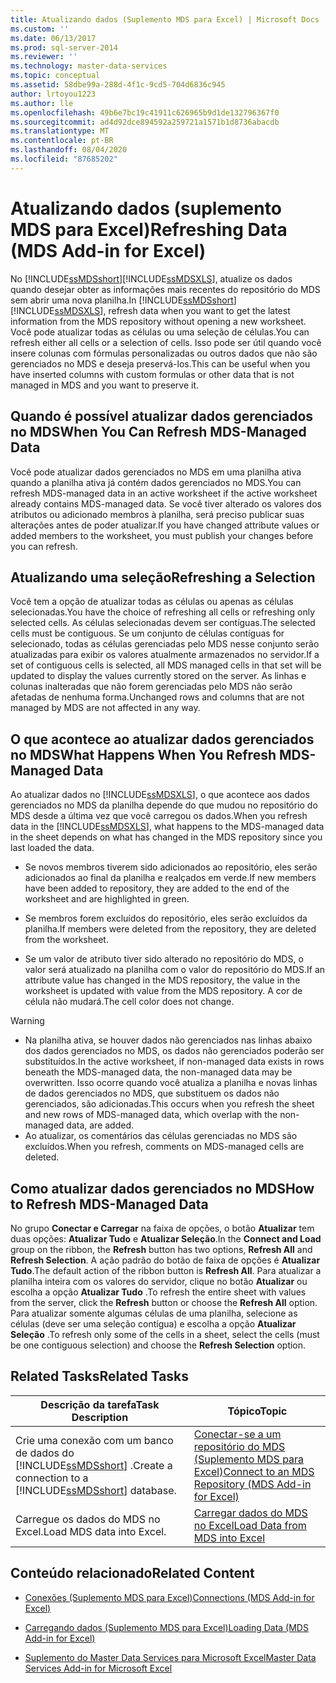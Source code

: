 ```yaml
---
title: Atualizando dados (Suplemento MDS para Excel) | Microsoft Docs
ms.custom: ''
ms.date: 06/13/2017
ms.prod: sql-server-2014
ms.reviewer: ''
ms.technology: master-data-services
ms.topic: conceptual
ms.assetid: 58dbe99a-288d-4f1c-9cd5-704d6836c945
author: lrtoyou1223
ms.author: lle
ms.openlocfilehash: 49b6e7bc19c41911c626965b9d1de132796367f0
ms.sourcegitcommit: ad4d92dce894592a259721a1571b1d8736abacdb
ms.translationtype: MT
ms.contentlocale: pt-BR
ms.lasthandoff: 08/04/2020
ms.locfileid: "87685202"
---
```

# <a name="refreshing-data-mds-add-in-for-excel"></a><span data-ttu-id="fa7d8-102">Atualizando dados (suplemento MDS para Excel)</span><span class="sxs-lookup"><span data-stu-id="fa7d8-102">Refreshing Data (MDS Add-in for Excel)</span></span>
  <span data-ttu-id="fa7d8-103">No [!INCLUDE[ssMDSshort](../../includes/ssmdsshort-md.md)][!INCLUDE[ssMDSXLS](../../includes/ssmdsxls-md.md)], atualize os dados quando desejar obter as informações mais recentes do repositório do MDS sem abrir uma nova planilha.</span><span class="sxs-lookup"><span data-stu-id="fa7d8-103">In [!INCLUDE[ssMDSshort](../../includes/ssmdsshort-md.md)][!INCLUDE[ssMDSXLS](../../includes/ssmdsxls-md.md)], refresh data when you want to get the latest information from the MDS repository without opening a new worksheet.</span></span> <span data-ttu-id="fa7d8-104">Você pode atualizar todas as células ou uma seleção de células.</span><span class="sxs-lookup"><span data-stu-id="fa7d8-104">You can refresh either all cells or a selection of cells.</span></span> <span data-ttu-id="fa7d8-105">Isso pode ser útil quando você insere colunas com fórmulas personalizadas ou outros dados que não são gerenciados no MDS e deseja preservá-los.</span><span class="sxs-lookup"><span data-stu-id="fa7d8-105">This can be useful when you have inserted columns with custom formulas or other data that is not managed in MDS and you want to preserve it.</span></span>  
  
## <a name="when-you-can-refresh-mds-managed-data"></a><span data-ttu-id="fa7d8-106">Quando é possível atualizar dados gerenciados no MDS</span><span class="sxs-lookup"><span data-stu-id="fa7d8-106">When You Can Refresh MDS-Managed Data</span></span>  
 <span data-ttu-id="fa7d8-107">Você pode atualizar dados gerenciados no MDS em uma planilha ativa quando a planilha ativa já contém dados gerenciados no MDS.</span><span class="sxs-lookup"><span data-stu-id="fa7d8-107">You can refresh MDS-managed data in an active worksheet if the active worksheet already contains MDS-managed data.</span></span> <span data-ttu-id="fa7d8-108">Se você tiver alterado os valores dos atributos ou adicionado membros à planilha, será preciso publicar suas alterações antes de poder atualizar.</span><span class="sxs-lookup"><span data-stu-id="fa7d8-108">If you have changed attribute values or added members to the worksheet, you must publish your changes before you can refresh.</span></span>  
  
## <a name="refreshing-a-selection"></a><span data-ttu-id="fa7d8-109">Atualizando uma seleção</span><span class="sxs-lookup"><span data-stu-id="fa7d8-109">Refreshing a Selection</span></span>  
 <span data-ttu-id="fa7d8-110">Você tem a opção de atualizar todas as células ou apenas as células selecionadas.</span><span class="sxs-lookup"><span data-stu-id="fa7d8-110">You have the choice of refreshing all cells or refreshing only selected cells.</span></span> <span data-ttu-id="fa7d8-111">As células selecionadas devem ser contíguas.</span><span class="sxs-lookup"><span data-stu-id="fa7d8-111">The selected cells must be contiguous.</span></span> <span data-ttu-id="fa7d8-112">Se um conjunto de células contíguas for selecionado, todas as células gerenciadas pelo MDS nesse conjunto serão atualizadas para exibir os valores atualmente armazenados no servidor.</span><span class="sxs-lookup"><span data-stu-id="fa7d8-112">If a set of contiguous cells is selected, all MDS managed cells in that set will be updated to display the values currently stored on the server.</span></span> <span data-ttu-id="fa7d8-113">As linhas e colunas inalteradas que não forem gerenciadas pelo MDS não serão afetadas de nenhuma forma.</span><span class="sxs-lookup"><span data-stu-id="fa7d8-113">Unchanged rows and columns that are not managed by MDS are not affected in any way.</span></span>  
  
## <a name="what-happens-when-you-refresh-mds-managed-data"></a><span data-ttu-id="fa7d8-114">O que acontece ao atualizar dados gerenciados no MDS</span><span class="sxs-lookup"><span data-stu-id="fa7d8-114">What Happens When You Refresh MDS-Managed Data</span></span>  
 <span data-ttu-id="fa7d8-115">Ao atualizar dados no [!INCLUDE[ssMDSXLS](../../includes/ssmdsxls-md.md)], o que acontece aos dados gerenciados no MDS da planilha depende do que mudou no repositório do MDS desde a última vez que você carregou os dados.</span><span class="sxs-lookup"><span data-stu-id="fa7d8-115">When you refresh data in the [!INCLUDE[ssMDSXLS](../../includes/ssmdsxls-md.md)], what happens to the MDS-managed data in the sheet depends on what has changed in the MDS repository since you last loaded the data.</span></span>  
  
-   <span data-ttu-id="fa7d8-116">Se novos membros tiverem sido adicionados ao repositório, eles serão adicionados ao final da planilha e realçados em verde.</span><span class="sxs-lookup"><span data-stu-id="fa7d8-116">If new members have been added to repository, they are added to the end of the worksheet and are highlighted in green.</span></span>  
  
-   <span data-ttu-id="fa7d8-117">Se membros forem excluídos do repositório, eles serão excluídos da planilha.</span><span class="sxs-lookup"><span data-stu-id="fa7d8-117">If members were deleted from the repository, they are deleted from the worksheet.</span></span>  
  
-   <span data-ttu-id="fa7d8-118">Se um valor de atributo tiver sido alterado no repositório do MDS, o valor será atualizado na planilha com o valor do repositório do MDS.</span><span class="sxs-lookup"><span data-stu-id="fa7d8-118">If an attribute value has changed in the MDS repository, the value in the worksheet is updated with value from the MDS repository.</span></span> <span data-ttu-id="fa7d8-119">A cor de célula não mudará.</span><span class="sxs-lookup"><span data-stu-id="fa7d8-119">The cell color does not change.</span></span>  
  
> [!WARNING]
>  -   <span data-ttu-id="fa7d8-120">Na planilha ativa, se houver dados não gerenciados nas linhas abaixo dos dados gerenciados no MDS, os dados não gerenciados poderão ser substituídos.</span><span class="sxs-lookup"><span data-stu-id="fa7d8-120">In the active worksheet, if non-managed data exists in rows beneath the MDS-managed data, the non-managed data may be overwritten.</span></span> <span data-ttu-id="fa7d8-121">Isso ocorre quando você atualiza a planilha e novas linhas de dados gerenciados no MDS, que substituem os dados não gerenciados, são adicionadas.</span><span class="sxs-lookup"><span data-stu-id="fa7d8-121">This occurs when you refresh the sheet and new rows of MDS-managed data, which overlap with the non-managed data, are added.</span></span>  
> -   <span data-ttu-id="fa7d8-122">Ao atualizar, os comentários das células gerenciadas no MDS são excluídos.</span><span class="sxs-lookup"><span data-stu-id="fa7d8-122">When you refresh, comments on MDS-managed cells are deleted.</span></span>  
  
## <a name="how-to-refresh-mds-managed-data"></a><span data-ttu-id="fa7d8-123">Como atualizar dados gerenciados no MDS</span><span class="sxs-lookup"><span data-stu-id="fa7d8-123">How to Refresh MDS-Managed Data</span></span>  
 <span data-ttu-id="fa7d8-124">No grupo **Conectar e Carregar** na faixa de opções, o botão **Atualizar** tem duas opções: **Atualizar Tudo** e **Atualizar Seleção**.</span><span class="sxs-lookup"><span data-stu-id="fa7d8-124">In the **Connect and Load** group on the ribbon, the **Refresh** button has two options, **Refresh All** and **Refresh Selection**.</span></span> <span data-ttu-id="fa7d8-125">A ação padrão do botão de faixa de opções é **Atualizar Tudo**.</span><span class="sxs-lookup"><span data-stu-id="fa7d8-125">The default action of the ribbon button is **Refresh All**.</span></span> <span data-ttu-id="fa7d8-126">Para atualizar a planilha inteira com os valores do servidor, clique no botão **Atualizar** ou escolha a opção **Atualizar Tudo** .</span><span class="sxs-lookup"><span data-stu-id="fa7d8-126">To refresh the entire sheet with values from the server, click the **Refresh** button or choose the **Refresh All** option.</span></span> <span data-ttu-id="fa7d8-127">Para atualizar somente algumas células de uma planilha, selecione as células (deve ser uma seleção contígua) e escolha a opção **Atualizar Seleção** .</span><span class="sxs-lookup"><span data-stu-id="fa7d8-127">To refresh only some of the cells in a sheet, select the cells (must be one contiguous selection) and choose the **Refresh Selection** option.</span></span>  
  
## <a name="related-tasks"></a><span data-ttu-id="fa7d8-128">Related Tasks</span><span class="sxs-lookup"><span data-stu-id="fa7d8-128">Related Tasks</span></span>  
  
|<span data-ttu-id="fa7d8-129">Descrição da tarefa</span><span class="sxs-lookup"><span data-stu-id="fa7d8-129">Task Description</span></span>|<span data-ttu-id="fa7d8-130">Tópico</span><span class="sxs-lookup"><span data-stu-id="fa7d8-130">Topic</span></span>|  
|----------------------|-----------|  
|<span data-ttu-id="fa7d8-131">Crie uma conexão com um banco de dados do [!INCLUDE[ssMDSshort](../../includes/ssmdsshort-md.md)] .</span><span class="sxs-lookup"><span data-stu-id="fa7d8-131">Create a connection to a [!INCLUDE[ssMDSshort](../../includes/ssmdsshort-md.md)] database.</span></span>|[<span data-ttu-id="fa7d8-132">Conectar-se a um repositório do MDS &#40;Suplemento MDS para Excel&#41;</span><span class="sxs-lookup"><span data-stu-id="fa7d8-132">Connect to an MDS Repository &#40;MDS Add-in for Excel&#41;</span></span>](connect-to-an-mds-repository-mds-add-in-for-excel.md)|  
|<span data-ttu-id="fa7d8-133">Carregue os dados do MDS no Excel.</span><span class="sxs-lookup"><span data-stu-id="fa7d8-133">Load MDS data into Excel.</span></span>|[<span data-ttu-id="fa7d8-134">Carregar dados do MDS no Excel</span><span class="sxs-lookup"><span data-stu-id="fa7d8-134">Load Data from MDS into Excel</span></span>](export-data-to-excel-from-master-data-services.md)|  
  
## <a name="related-content"></a><span data-ttu-id="fa7d8-135">Conteúdo relacionado</span><span class="sxs-lookup"><span data-stu-id="fa7d8-135">Related Content</span></span>  
  
-   [<span data-ttu-id="fa7d8-136">Conexões &#40;Suplemento MDS para Excel&#41;</span><span class="sxs-lookup"><span data-stu-id="fa7d8-136">Connections &#40;MDS Add-in for Excel&#41;</span></span>](connections-mds-add-in-for-excel.md)  
  
-   [<span data-ttu-id="fa7d8-137">Carregando dados &#40;Suplemento MDS para Excel&#41;</span><span class="sxs-lookup"><span data-stu-id="fa7d8-137">Loading Data &#40;MDS Add-in for Excel&#41;</span></span>](overview-exporting-data-to-excel-mds-add-in-for-excel.md)  
  
-   [<span data-ttu-id="fa7d8-138">Suplemento do Master Data Services para Microsoft Excel</span><span class="sxs-lookup"><span data-stu-id="fa7d8-138">Master Data Services Add-in for Microsoft Excel</span></span>](master-data-services-add-in-for-microsoft-excel.md)  
  
  
